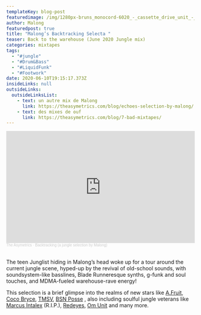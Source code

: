 ```yaml
---
templateKey: blog-post
featuredimage: /img/1280px-bruns_monocord-6020_-_cassette_drive_unit_-_pinch_roller-_tape_head-_erase_head-0322.jpg
author: Malong
featuredpost: true
title: "Malong’s Backtracking Selecta "
teaser: Back to the warehouse (June 2020 Jungle mix)
categories: mixtapes
tags:
  - "#jungle"
  - "#Drum&Bass"
  - "#LiquidFunk"
  - "#Footwork"
date: 2020-06-10T19:15:17.373Z
insideLinks: null
outsideLinks:
  outsideLinksList:
    - text: un autre mix de Malong
      link: https://theasymetrics.com/blog/echoes-selection-by-malong/
    - text: des mixes de ouf
      link: https://theasymetrics.com/blog/7-bad-mixtapes/
---
```

<iframe width="100%" height="300" scrolling="no" frameborder="no" allow="autoplay" src="https://w.soundcloud.com/player/?url=https%3A//api.soundcloud.com/tracks/822429919&color=%232c150a&auto_play=false&hide_related=false&show_comments=true&show_user=true&show_reposts=false&show_teaser=true&visual=true"></iframe><div style="font-size: 10px; color: #cccccc;line-break: anywhere;word-break: normal;overflow: hidden;white-space: nowrap;text-overflow: ellipsis; font-family: Interstate,Lucida Grande,Lucida Sans Unicode,Lucida Sans,Garuda,Verdana,Tahoma,sans-serif;font-weight: 100;"><a href="https://soundcloud.com/the-asymetrics" title="The Asymetrics" target="_blank" style="color: #cccccc; text-decoration: none;">The Asymetrics</a> · <a href="https://soundcloud.com/the-asymetrics/backtracking-a-jungle-selection-by-malong" title="Backtracking (a jungle selection by Malong)" target="_blank" style="color: #cccccc; text-decoration: none;">Backtracking (a jungle selection by Malong)</a></div>

<br>

The teen Junglist hiding in Malong’s head woke up for a tour around the current jungle scene, hyped-up by the revival of old-school sounds, with soundsystem-like basslines, Blade Runneresque synths, g-funk and soul touches, and MDMA-fueled warehouse-rave energy!

This selection is a brief glimpse into the realms of new stars like [A.Fruit](https://soundcloud.com/annafruit), [Coco Bryce](https://soundcloud.com/cocobrycebeats), [TMSV](https://soundcloud.com/tmsv), [BSN Posse](https://soundcloud.com/bsnposse) , also including soulful jungle veterans like [Marcus Intalex](https://en.wikipedia.org/wiki/Marcus_Intalex) (R.I.P.), [Redeyes](https://redeyes.bandcamp.com/), [Om Unit](https://omunit.bandcamp.com/) and many more. </div></div>